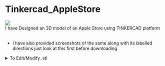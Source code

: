 # Tinkercad_AppleStore
![](https://cdn.zspace.com/applications/icons/logo-tinkercad-256.png)
<br>
I have Designed an 3D model of an Apple Store using TINKERCAD platform
<br><br>
- I have also provided screenshots of the same along with its labelled directions just look at this first before downloading
<details>
           <summary>To Edit/Modify .stl</summary>
           <p>To edit/modify this .stl file just download as zip and upload in your TINKERCAD account.....done....enjoy TINKERING....</p>
</details>
